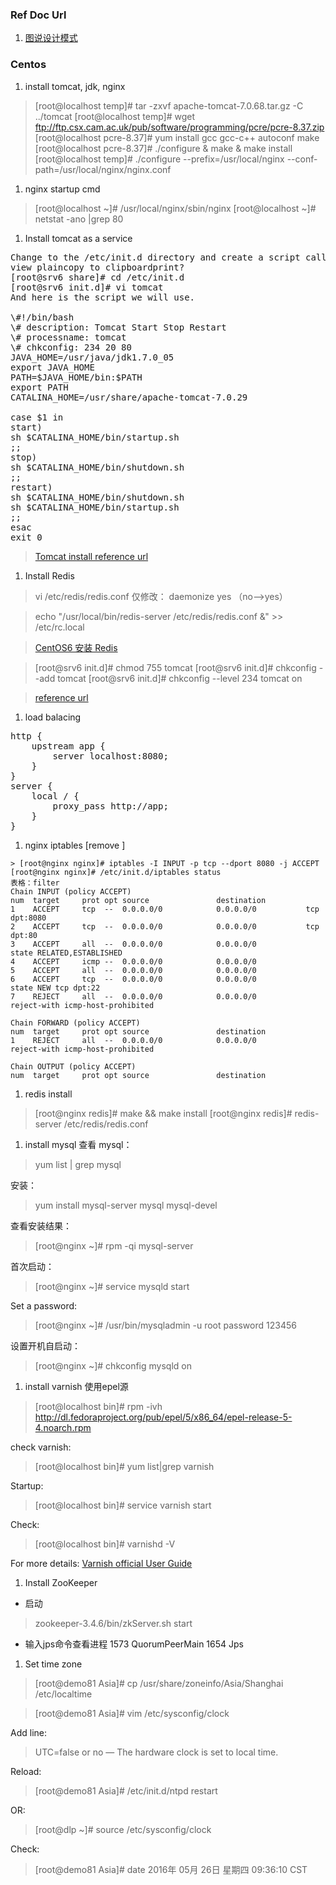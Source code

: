 ### Ref Doc Url
1.  [图说设计模式](http://design-patterns.readthedocs.io/zh_CN/latest/index.html)

### Centos
1. install tomcat, jdk, nginx
> [root@localhost temp]# tar -zxvf apache-tomcat-7.0.68.tar.gz -C ../tomcat
> [root@localhost temp]# wget ftp://ftp.csx.cam.ac.uk/pub/software/programming/pcre/pcre-8.37.zip
> [root@localhost pcre-8.37]# yum install gcc gcc-c++ autoconf make
> [root@localhost pcre-8.37]# ./configure & make & make install
> [root@localhost temp]# ./configure --prefix=/usr/local/nginx --conf-path=/usr/local/nginx/nginx.conf 

1. nginx startup cmd
> [root@localhost ~]# /usr/local/nginx/sbin/nginx 
> [root@localhost ~]# netstat -ano |grep 80

1. Install tomcat as a service
<pre>Change to the /etc/init.d directory and create a script called 'tomcat' as shown below.
view plaincopy to clipboardprint?
[root@srv6 share]# cd /etc/init.d  
[root@srv6 init.d]# vi tomcat  
And here is the script we will use.

\#!/bin/bash
\# description: Tomcat Start Stop Restart  
\# processname: tomcat  
\# chkconfig: 234 20 80  
JAVA_HOME=/usr/java/jdk1.7.0_05  
export JAVA_HOME  
PATH=$JAVA_HOME/bin:$PATH  
export PATH  
CATALINA_HOME=/usr/share/apache-tomcat-7.0.29  
  
case $1 in  
start)  
sh $CATALINA_HOME/bin/startup.sh  
;;   
stop)     
sh $CATALINA_HOME/bin/shutdown.sh  
;;   
restart)  
sh $CATALINA_HOME/bin/shutdown.sh  
sh $CATALINA_HOME/bin/startup.sh  
;;   
esac      
exit 0  </pre>

> [Tomcat install reference url](http://www.davidghedini.com/pg/entry/install_tomcat_7_on_centos)

1. Install Redis

> vi /etc/redis/redis.conf
> 仅修改： daemonize yes （no-->yes）

> echo "/usr/local/bin/redis-server /etc/redis/redis.conf &" >> /etc/rc.local

> [CentOS6 安装 Redis](https://segmentfault.com/a/1190000002685224)

> [root@srv6 init.d]# chmod 755 tomcat
> [root@srv6 init.d]# chkconfig --add tomcat
> [root@srv6 init.d]# chkconfig --level 234 tomcat on

> [reference url](http://www.davidghedini.com/pg/entry/install_tomcat_7_on_centos)

1. load balacing
<pre>
http {
    upstream app {
        server localhost:8080;
    }
}
server {
    local / {
        proxy_pass http://app;
    }
}
</pre>

1. nginx iptables [remove  ]
```
> [root@nginx nginx]# iptables -I INPUT -p tcp --dport 8080 -j ACCEPT
[root@nginx nginx]# /etc/init.d/iptables status
表格：filter
Chain INPUT (policy ACCEPT)
num  target     prot opt source               destination
1    ACCEPT     tcp  --  0.0.0.0/0            0.0.0.0/0           tcp dpt:8080
2    ACCEPT     tcp  --  0.0.0.0/0            0.0.0.0/0           tcp dpt:80
3    ACCEPT     all  --  0.0.0.0/0            0.0.0.0/0           state RELATED,ESTABLISHED
4    ACCEPT     icmp --  0.0.0.0/0            0.0.0.0/0
5    ACCEPT     all  --  0.0.0.0/0            0.0.0.0/0
6    ACCEPT     tcp  --  0.0.0.0/0            0.0.0.0/0           state NEW tcp dpt:22
7    REJECT     all  --  0.0.0.0/0            0.0.0.0/0           reject-with icmp-host-prohibited

Chain FORWARD (policy ACCEPT)
num  target     prot opt source               destination
1    REJECT     all  --  0.0.0.0/0            0.0.0.0/0           reject-with icmp-host-prohibited

Chain OUTPUT (policy ACCEPT)
num  target     prot opt source               destination

```
1. redis install
> [root@nginx redis]# make && make install
> [root@nginx redis]# redis-server /etc/redis/redis.conf


1. install mysql
查看 mysql：
> yum list | grep mysql

安装：
> yum install mysql-server mysql mysql-devel

查看安装结果：
> [root@nginx ~]# rpm -qi mysql-server

首次启动：
> [root@nginx ~]# service mysqld start

Set a password:
> [root@nginx ~]# /usr/bin/mysqladmin -u root password 123456

设置开机自启动：
> [root@nginx ~]# chkconfig mysqld on

1. install varnish
使用epel源
> [root@localhost bin]# rpm -ivh http://dl.fedoraproject.org/pub/epel/5/x86_64/epel-release-5-4.noarch.rpm

check varnish:
> [root@localhost bin]# yum list|grep varnish

Startup:
> [root@localhost bin]# service varnish start

Check:
> [root@localhost bin]# varnishd -V

For more details:
[Varnish official User Guide](https://varnish-cache.org/docs/4.0/index.html#)

1. Install ZooKeeper
- 启动
> zookeeper-3.4.6/bin/zkServer.sh start

- 输入jps命令查看进程
1573 QuorumPeerMain
1654 Jps


1. Set time zone
> [root@demo81 Asia]# cp /usr/share/zoneinfo/Asia/Shanghai /etc/localtime

> [root@demo81 Asia]# vim /etc/sysconfig/clock

Add line:
> UTC=false or no — The hardware clock is set to local time.

Reload:
> [root@demo81 Asia]# /etc/init.d/ntpd restart

OR:
> [root@dlp ~]# source /etc/sysconfig/clock

Check:
> [root@demo81 Asia]# date
  2016年 05月 26日 星期四 09:36:10 CST
